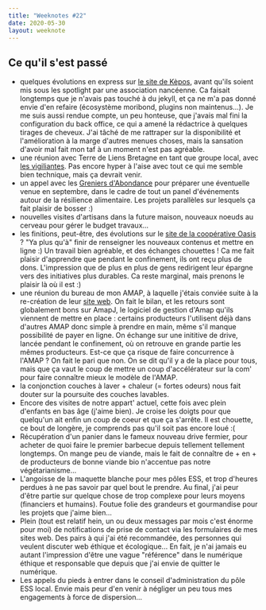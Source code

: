 ```yaml
---
title: "Weeknotes #22"
date: 2020-05-30
layout: weeknote
---
```


## Ce qu'il s'est passé
- quelques évolutions en express sur [le site de Kèpos](https://www.kepos.fr/), avant qu'ils soient mis sous les spotlight par une association nancéenne. Ca faisait longtemps que je n'avais pas touché à du jekyll, et ça ne m'a pas donné envie d'en refaire (écosystème moribond, plugins non maintenus...). Je me suis aussi rendue compte, un peu honteuse, que j'avais mal fini la configuration du back office, ce qui a amené la rédactrice à quelques tirages de cheveux. J'ai tâché de me rattraper sur la disponibilité et l'amélioration à la marge d'autres menues choses, mais la sansation d'avoir mal fait mon taf à un moment n'est pas agréable.
- une réunion avec Terre de Liens Bretagne en tant que groupe local, avec [les vigiliantes](https://www.vigiliantes.fr/). Pas encore hyper à l'aise avec tout ce qui me semble bien technique, mais ça devrait venir.
- un appel avec les [Greniers d'Abondance](https://resiliencealimentaire.org/) pour préparer une éventuelle venue en septembre, dans le cadre de tout un panel d'événements autour de la résilience alimentaire. Les projets parallèles sur lesquels ça fait plaisir de bosser :)
- nouvelles visites d'artisans dans la future maison, nouveaux noeuds au cerveau pour gérer le budget travaux...
- les finitions, peut-être, des évolutions sur le [site de la coopérative Oasis](https://cooperative-oasis.org/) ? "Ya plus qu'à" finir de renseigner les nouveaux contenus et mettre en ligne :) Un travail bien agréable, et des échanges chouettes ! Ca me fait plaisir d'apprendre que pendant le confinement, ils ont reçu plus de dons. L'impression que de plus en plus de gens redirigent leur épargne vers des initiatives plus durables. Ca reste marginal, mais prenons le plaisir là où il est :)
- une réunion du bureau de mon AMAP, à laquelle j'étais conviée suite à la re-création de leur [site web](https://www.amaparcellesolidaire.fr/). On fait le bilan, et les retours sont globalement bons sur AmapJ, le logiciel de gestion d'Amap qu'ils viennent de mettre en place : certains producteurs l'utilisent déjà dans d'autres AMAP donc simple à prendre en main, même s'il manque possibilité de payer en ligne. On échange sur une inititive de drive, lancée pendant le confinement, où on retrouve en grande partie les mêmes producteurs. Est-ce que ça risque de faire concurrence à l'AMAP ? On fait le pari que non. On se dit qu'il y a de la place pour tous, mais que ça vaut le coup de mettre un coup d'accélérateur sur la com' pour faire connaître mieux le modèle de l'AMAP.
- la conjonction couches à laver + chaleur (= fortes odeurs) nous fait douter sur la poursuite des couches lavables.
- Encore des visites de notre appart' actuel, cette fois avec plein d'enfants en bas âge (j'aime bien). Je croise les doigts pour que quelqu'un ait enfin un coup de coeur et que ça s'arrête. Il est chouette, ce bout de longère, je comprends pas qu'il soit pas encore loué :(
- Récupération d'un panier dans le fameux nouveau drive fermier, pour acheter de quoi faire le premier barbecue depuis tellement tellement longtemps. On mange peu de viande, mais le fait de connaître de + en + de producteurs de bonne viande bio n'accentue pas notre végétarianisme...
- L'angoisse de la maquette blanche pour mes pôles ESS, et trop d'heures perdues à ne pas savoir par quel bout le prendre. Au final, j'ai peur d'être partie sur quelque chose de trop complexe pour leurs moyens (financiers et humains). Foutue folie des grandeurs et gourmandise pour les projets que j'aime bien...
- Plein (tout est relatif hein, un ou deux messages par mois c'est énorme pour moi) de notifications de prise de contact via les formulaires de mes sites web. Des pairs à qui j'ai été recommandée, des personnes qui veulent discuter web éthique et écologique... En fait, je n'ai jamais eu autant l'impression d'être une vague "référence" dans le numérique éthique et responsable que depuis que j'ai envie de quitter le numérique.
- Les appels du pieds à entrer dans le conseil d'administration du pôle ESS local. Envie mais peur d'en venir à négliger un peu tous mes engagements à force de dispersion...